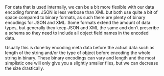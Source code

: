 For data that is used internally, we can be a bit more flexible with our data encoding format. JSON is less verbose than XML but both use quite a bit of space compared to binary formats, as such there are plenty of binary encodings for JSON and XML. Some formats extend the amount of data types, but generally they keep JSON and XML the same and don't prescribe a schema so they need to include all object field names in the encoded data. 

Usually this is done by encoding meta data before the actual data such as length of the string and/or the type of object before encoding the whole string in binary. These binary encodings can vary and length and the most simplistic one will only give you a slightly smaller files, but we can decrease the size drastically. 